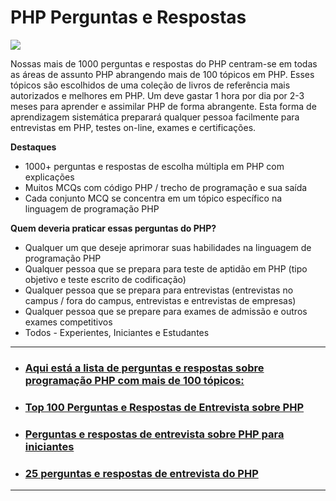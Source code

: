 # PHP Perguntas e Respostas

![](https://tehnoblog.org/wp-content/uploads/2015/02/php-logo-transparent-tehnoblog.org_.png)

Nossas mais de 1000 perguntas e respostas do PHP centram-se em todas as áreas de assunto PHP abrangendo mais de 100 tópicos em PHP. Esses tópicos são escolhidos de uma coleção de livros de referência mais autorizados e melhores em PHP. Um deve gastar 1 hora por dia por 2-3 meses para aprender e assimilar PHP de forma abrangente. Esta forma de aprendizagem sistemática preparará qualquer pessoa facilmente para entrevistas em PHP, testes on-line, exames e certificações.

**Destaques**

- 1000+ perguntas e respostas de escolha múltipla em PHP com explicações
- Muitos MCQs com código PHP / trecho de programação e sua saída
- Cada conjunto MCQ se concentra em um tópico específico na linguagem de programação PHP

**Quem deveria praticar essas perguntas do PHP?**

- Qualquer um que deseje aprimorar suas habilidades na linguagem de programação PHP
- Qualquer pessoa que se prepara para teste de aptidão em PHP (tipo objetivo e teste escrito de codificação)
- Qualquer pessoa que se prepara para entrevistas (entrevistas no campus / fora do campus, entrevistas e entrevistas de empresas)
- Qualquer pessoa que se prepare para exames de admissão e outros exames competitivos
- Todos - Experientes, Iniciantes e Estudantes

---

- ### [Aqui está a lista de perguntas e respostas sobre programação PHP com mais de 100 tópicos:](1000PHP_MCQs/README.md)

- ### [Top 100 Perguntas e Respostas de Entrevista sobre PHP](top100/README.md)

- ### [Perguntas e respostas de entrevista sobre PHP para iniciantes](QuestionsPHP/README.md)

- ### [25 perguntas e respostas de entrevista do PHP](25PHP_Questions/README.md)

---

